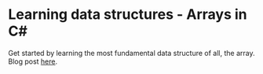 # Learning data structures - Arrays in C#

Get started by learning the most fundamental data structure of all, the array.
Blog post [here](http://codereform.com/blog/post/learning-data-structures-arrays-in-c/).
